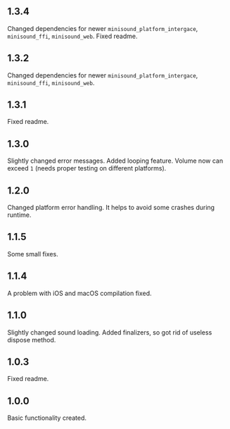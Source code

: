 ## 1.3.4

Changed dependencies for newer `minisound_platform_intergace`, `minisound_ffi`, `minisound_web`. 
Fixed readme.

## 1.3.2

Changed dependencies for newer `minisound_platform_intergace`, `minisound_ffi`, `minisound_web`. 

## 1.3.1

Fixed readme.

## 1.3.0

Slightly changed error messages. 
Added looping feature.
Volume now can exceed `1` (needs proper testing on different platforms).

## 1.2.0

Changed platform error handling. It helps to avoid some crashes during runtime.

## 1.1.5

Some small fixes.

## 1.1.4

A problem with iOS and macOS compilation fixed.

## 1.1.0

Slightly changed sound loading.
Added finalizers, so got rid of useless dispose method.

## 1.0.3

Fixed readme.

## 1.0.0

Basic functionality created.
